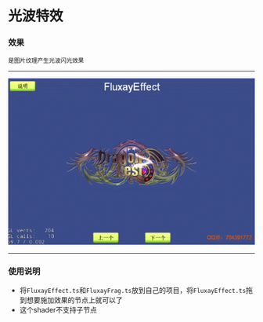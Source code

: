 # 光波特效

### 效果
`是图片纹理产生光波闪光效果`

---
![光波特效](../../../screenshots/fluxay.gif)

---

### 使用说明
- 将`FluxayEffect.ts`和`FluxayFrag.ts`放到自己的项目，将`FluxayEffect.ts`拖到想要施加效果的节点上就可以了
- 这个shader不支持子节点